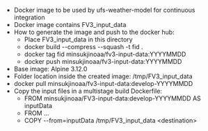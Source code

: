- Docker image to be used by ufs-weather-model for continuous integration
- Docker image contains FV3\_input\_data
- How to generate the image and push to the docker hub:
  - Place FV3\_input\_data in this directory
  - docker build --compress --squash -t fid .
  - docker tag fid minsukjinoaa/fv3-input-data:YYYYMMDD
  - docker push minsukjinoaa/fv3-input-data:YYYYMMDD
- Base image: Alpine 3.12.0
- Folder location inside the created image: /tmp/FV3\_input\_data
- docker pull minsukjinoaa/fv3-input-data:develop-YYYYMMDD
- Copy the input files in a multistage build Dockerfile:
  - FROM minsukjinoaa/FV3-input-data:develop-YYYYMMDD AS inputData
  - FROM ...
  - COPY --from=inputData /tmp/FV3\_input\_data &lt;destination&gt;
